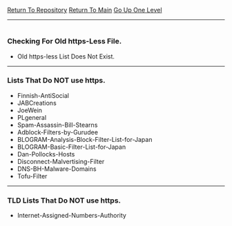 [Return To Repository](https://github.com/deathbybandaid/piholeparser/)
[Return To Main](https://github.com/deathbybandaid/piholeparser/blob/master/RecentRunLogs/Mainlog.md)
[Go Up One Level](https://github.com/deathbybandaid/piholeparser/blob/master/RecentRunLogs/TopLevelScripts/10-Running-Initial-Tasks.md)
____________________________________
# 
### Checking For Old https-Less File.
* Old https-less List Does Not Exist.

___________________________________________________________________
### Lists That Do NOT use https.
* Finnish-AntiSocial
* JABCreations
* JoeWein
* PLgeneral
* Spam-Assassin-Bill-Stearns
* Adblock-Filters-by-Gurudee
* BLOGRAM-Analysis-Block-Filter-List-for-Japan
* BLOGRAM-Basic-Filter-List-for-Japan
* Dan-Pollocks-Hosts
* Disconnect-Malvertising-Filter
* DNS-BH-Malware-Domains
* Tofu-Filter

___________________________________________________________________
### TLD Lists That Do NOT use https.
* Internet-Assigned-Numbers-Authority
